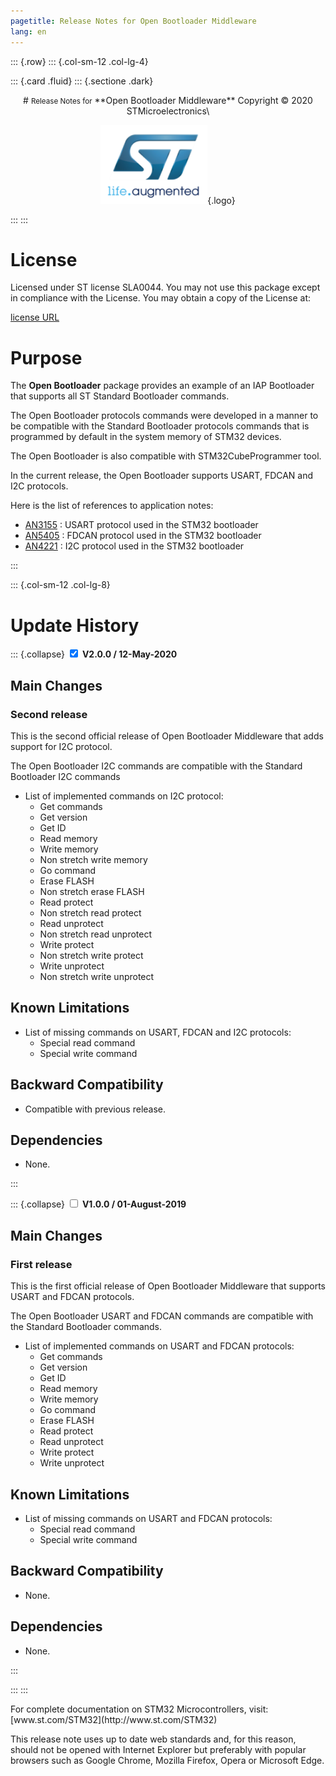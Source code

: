 ```yaml
---
pagetitle: Release Notes for Open Bootloader Middleware
lang: en
---
```


::: {.row}
::: {.col-sm-12 .col-lg-4}

::: {.card .fluid}
::: {.sectione .dark}
<center>
# <small>Release Notes for</small> **Open Bootloader Middleware**
Copyright &copy; 2020 STMicroelectronics\
    
[![ST logo](_htmresc/st_logo.png)](https://www.st.com){.logo}
</center>
:::
:::

# License

Licensed under ST license SLA0044. You may
not use this package except in compliance with the License. You may
obtain a copy of the License at:

[license URL](http://www.st.com/SLA0044)

# Purpose

The **Open Bootloader** package provides an example of an IAP Bootloader that supports all ST Standard Bootloader commands.

The Open Bootloader protocols commands were developed in a manner to be compatible with the Standard Bootloader protocols commands that is programmed by default in the system memory of STM32 devices.

The Open Bootloader is also compatible with STM32CubeProgrammer tool.

In the current release, the Open Bootloader supports USART, FDCAN and I2C protocols.

Here is the list of references to application notes:

- [AN3155](https://www.st.com/resource/en/application_note/CD00264342.pdf) : USART protocol used in the STM32 bootloader
- [AN5405](https://www.st.com/resource/en/application_note/dm00660346.pdf) : FDCAN protocol used in the STM32 bootloader
- [AN4221](https://www.st.com/resource/en/application_note/DM00072315.pdf) : I2C protocol used in the STM32 bootloader

:::

::: {.col-sm-12 .col-lg-8}

# Update History

::: {.collapse}
<input type="checkbox" id="collapse-section2" checked aria-hidden="true">
<label for="collapse-section2" aria-hidden="true">__V2.0.0 / 12-May-2020__</label>
<div>

## Main Changes

### Second release

This is the second official release of Open Bootloader Middleware that adds support for I2C protocol.

The Open Bootloader I2C commands are compatible with the Standard Bootloader I2C commands

- List of implemented commands on I2C protocol:
  - Get commands
  - Get version
  - Get ID
  - Read memory
  - Write memory
  - Non stretch write memory
  - Go command
  - Erase FLASH
  - Non stretch erase FLASH
  - Read protect
  - Non stretch read protect
  - Read unprotect
  - Non stretch read unprotect
  - Write protect
  - Non stretch write protect
  - Write unprotect
  - Non stretch write unprotect

## Known Limitations

- List of missing commands on USART, FDCAN and I2C protocols:
  - Special read command
  - Special write command

## Backward Compatibility

- Compatible with previous release.

## Dependencies

- None.

</div>
:::

::: {.collapse}
<input type="checkbox" id="collapse-section1" aria-hidden="true">
<label for="collapse-section1" aria-hidden="true">__V1.0.0 / 01-August-2019__</label>
<div>

## Main Changes

### First release

This is the first official release of Open Bootloader Middleware that supports USART and FDCAN protocols.

The Open Bootloader USART and FDCAN commands are compatible with the Standard Bootloader commands.

- List of implemented commands on USART and FDCAN protocols:
  - Get commands
  - Get version
  - Get ID
  - Read memory
  - Write memory
  - Go command
  - Erase FLASH
  - Read protect
  - Read unprotect
  - Write protect
  - Write unprotect

## Known Limitations

- List of missing commands on USART and FDCAN protocols:
  - Special read command
  - Special write command

## Backward Compatibility

- None.

## Dependencies

- None.

</div>
:::


:::
:::

<footer class="sticky">
For complete documentation on STM32 Microcontrollers, visit: [www.st.com/STM32](http://www.st.com/STM32)

This release note uses up to date web standards and, for this reason, should not
be opened with Internet Explorer but preferably with popular browsers such as
Google Chrome, Mozilla Firefox, Opera or Microsoft Edge.
</footer>
